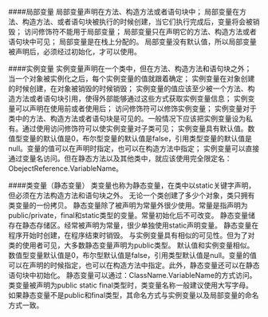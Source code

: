 ####局部变量
局部变量声明在方法、构造方法或者语句块中；
局部变量在方法、构造方法、或者语句块被执行的时候创建，当它们执行完成后，变量将会被销毁；
访问修饰符不能用于局部变量；
局部变量只在声明它的方法、构造方法或者语句块中可见；
局部变量是在栈上分配的。
局部变量没有默认值，所以局部变量被声明后，必须经过初始化，才可以使用。

####实例变量
实例变量声明在一个类中，但在方法、构造方法和语句块之外；
当一个对象被实例化之后，每个实例变量的值就跟着确定；
实例变量在对象创建的时候创建，在对象被销毁的时候销毁；
实例变量的值应该至少被一个方法、构造方法或者语句块引用，使得外部能够通过这些方式获取实例变量信息；
实例变量可以声明在使用前或者使用后；
访问修饰符可以修饰实例变量；
实例变量对于类中的方法、构造方法或者语句块是可见的。一般情况下应该把实例变量设为私有。通过使用访问修饰符可以使实例变量对子类可见；
实例变量具有默认值。数值型变量的默认值是0，布尔型变量的默认值是false，引用类型变量的默认值是null。变量的值可以在声明时指定，也可以在构造方法中指定；
实例变量可以直接通过变量名访问。但在静态方法以及其他类中，就应该使用完全限定名：ObejectReference.VariableName。

####类变量（静态变量）
类变量也称为静态变量，在类中以static关键字声明，但必须在方法构造方法和语句块之外。
无论一个类创建了多少个对象，类只拥有类变量的一份拷贝。
静态变量除了被声明为常量外很少使用。常量是指声明为public/private，final和static类型的变量。常量初始化后不可改变。
静态变量储存在静态存储区。经常被声明为常量，很少单独使用static声明变量。
静态变量在程序开始时创建，在程序结束时销毁。
与实例变量具有相似的可见性。但为了对类的使用者可见，大多数静态变量声明为public类型。
默认值和实例变量相似。数值型变量默认值是0，布尔型默认值是false，引用类型默认值是null。变量的值可以在声明的时候指定，也可以在构造方法中指定。此外，静态变量还可以在静态语句块中初始化。
静态变量可以通过：ClassName.VariableName的方式访问。
类变量被声明为public static final类型时，类变量名称一般建议使用大写字母。如果静态变量不是public和final类型，其命名方式与实例变量以及局部变量的命名方式一致。